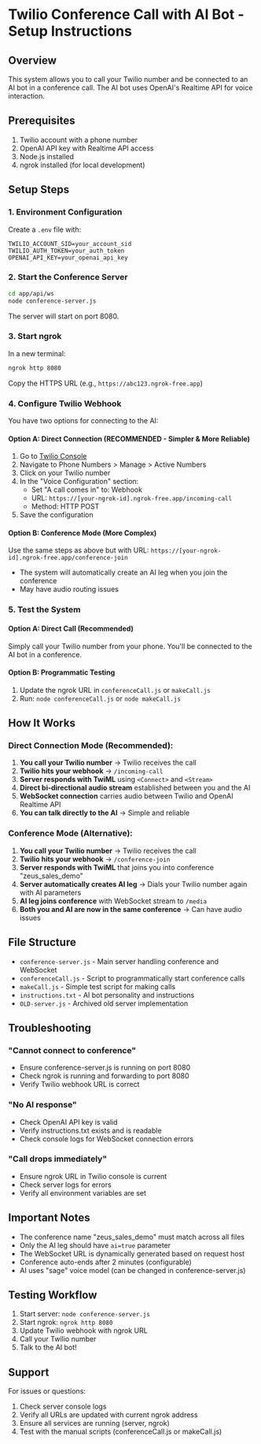 # Twilio Conference Call with AI Bot - Setup Instructions

## Overview
This system allows you to call your Twilio number and be connected to an AI bot in a conference call. The AI bot uses OpenAI's Realtime API for voice interaction.

## Prerequisites
1. Twilio account with a phone number
2. OpenAI API key with Realtime API access
3. Node.js installed
4. ngrok installed (for local development)

## Setup Steps

### 1. Environment Configuration
Create a `.env` file with:
```
TWILIO_ACCOUNT_SID=your_account_sid
TWILIO_AUTH_TOKEN=your_auth_token
OPENAI_API_KEY=your_openai_api_key
```

### 2. Start the Conference Server
```bash
cd app/api/ws
node conference-server.js
```
The server will start on port 8080.

### 3. Start ngrok
In a new terminal:
```bash
ngrok http 8080
```
Copy the HTTPS URL (e.g., `https://abc123.ngrok-free.app`)

### 4. Configure Twilio Webhook

You have two options for connecting to the AI:

#### Option A: Direct Connection (RECOMMENDED - Simpler & More Reliable)
1. Go to [Twilio Console](https://console.twilio.com)
2. Navigate to Phone Numbers > Manage > Active Numbers
3. Click on your Twilio number
4. In the "Voice Configuration" section:
   - Set "A call comes in" to: Webhook
   - URL: `https://[your-ngrok-id].ngrok-free.app/incoming-call`
   - Method: HTTP POST
5. Save the configuration

#### Option B: Conference Mode (More Complex)
Use the same steps as above but with URL: `https://[your-ngrok-id].ngrok-free.app/conference-join`
- The system will automatically create an AI leg when you join the conference
- May have audio routing issues

### 5. Test the System

#### Option A: Direct Call (Recommended)
Simply call your Twilio number from your phone. You'll be connected to the AI bot in a conference.

#### Option B: Programmatic Testing
1. Update the ngrok URL in `conferenceCall.js` or `makeCall.js`
2. Run: `node conferenceCall.js` or `node makeCall.js`

## How It Works

### Direct Connection Mode (Recommended):
1. **You call your Twilio number** → Twilio receives the call
2. **Twilio hits your webhook** → `/incoming-call`
3. **Server responds with TwiML** using `<Connect>` and `<Stream>`
4. **Direct bi-directional audio stream** established between you and the AI
5. **WebSocket connection** carries audio between Twilio and OpenAI Realtime API
6. **You can talk directly to the AI** → Simple and reliable

### Conference Mode (Alternative):
1. **You call your Twilio number** → Twilio receives the call
2. **Twilio hits your webhook** → `/conference-join`
3. **Server responds with TwiML** that joins you into conference "zeus_sales_demo"
4. **Server automatically creates AI leg** → Dials your Twilio number again with AI parameters
5. **AI leg joins conference** with WebSocket stream to `/media`
6. **Both you and AI are now in the same conference** → Can have audio issues

## File Structure

- `conference-server.js` - Main server handling conference and WebSocket
- `conferenceCall.js` - Script to programmatically start conference calls
- `makeCall.js` - Simple test script for making calls
- `instructions.txt` - AI bot personality and instructions
- `OLD-server.js` - Archived old server implementation

## Troubleshooting

### "Cannot connect to conference"
- Ensure conference-server.js is running on port 8080
- Check ngrok is running and forwarding to port 8080
- Verify Twilio webhook URL is correct

### "No AI response"
- Check OpenAI API key is valid
- Verify instructions.txt exists and is readable
- Check console logs for WebSocket connection errors

### "Call drops immediately"
- Ensure ngrok URL in Twilio console is current
- Check server logs for errors
- Verify all environment variables are set

## Important Notes

- The conference name "zeus_sales_demo" must match across all files
- Only the AI leg should have `ai=true` parameter
- The WebSocket URL is dynamically generated based on request host
- Conference auto-ends after 2 minutes (configurable)
- AI uses "sage" voice model (can be changed in conference-server.js)

## Testing Workflow

1. Start server: `node conference-server.js`
2. Start ngrok: `ngrok http 8080`
3. Update Twilio webhook with ngrok URL
4. Call your Twilio number
5. Talk to the AI bot!

## Support

For issues or questions:
1. Check server console logs
2. Verify all URLs are updated with current ngrok address
3. Ensure all services are running (server, ngrok)
4. Test with the manual scripts (conferenceCall.js or makeCall.js)